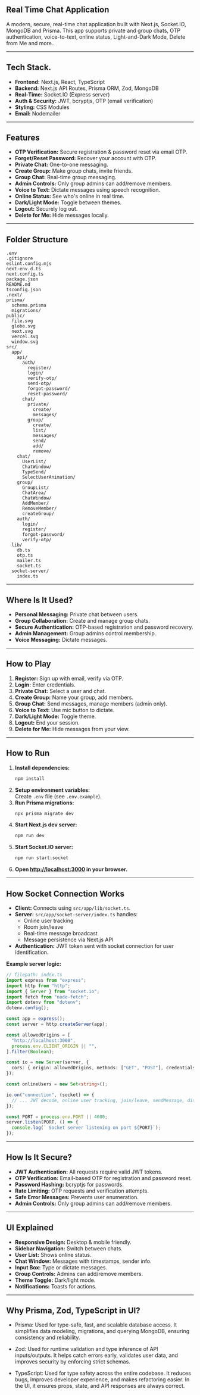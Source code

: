 ##  Real Time Chat Application 

A modern, secure, real-time chat application built with Next.js, Socket.IO, MongoDB and Prisma. This app supports private and group chats, OTP authentication, voice-to-text, online status, Light-and-Dark Mode, Delete from Me and more..

---


##  Tech Stack.

- **Frontend:** Next.js, React, TypeScript
- **Backend:** Next.js API Routes, Prisma ORM, Zod, MongoDB
- **Real-Time:** Socket.IO (Express server)
- **Auth & Security:** JWT, bcryptjs, OTP (email verification)
- **Styling:** CSS Modules
- **Email:** Nodemailer

---

##  Features

- **OTP Verification:** Secure registration & password reset via email OTP.
- **Forget/Reset Password:** Recover your account with OTP.
- **Private Chat:** One-to-one messaging.
- **Create Group:** Make group chats, invite friends.
- **Group Chat:** Real-time group messaging.
- **Admin Controls:** Only group admins can add/remove members.
- **Voice to Text:** Dictate messages using speech recognition.
- **Online Status:** See who's online in real time.
- **Dark/Light Mode:** Toggle between themes.
- **Logout:** Securely log out.
- **Delete for Me:** Hide messages locally.

---

## Folder Structure

```
.env
.gitignore
eslint.config.mjs
next-env.d.ts
next.config.ts
package.json
README.md
tsconfig.json
.next/
prisma/
  schema.prisma
  migrations/
public/
  file.svg
  globe.svg
  next.svg
  vercel.svg
  window.svg
src/
  app/
    api/
      auth/
        register/
        login/
        verify-otp/
        send-otp/
        forgot-password/
        reset-password/
      chat/
        private/
          create/
          messages/
        group/
          create/
          list/
          messages/
          send/
          add/
          remove/
    chat/
      UserList/
      ChatWindow/
      TypeSend/
      SelectUserAnimation/
    group/
      GroupList/
      ChatArea/
      ChatWindow/
      AddMember/
      RemoveMember/
      createGroup/
    auth/
      login/
      register/
      forgot-password/
      verify-otp/
  lib/
    db.ts
    otp.ts
    mailer.ts
    socket.ts
  socket-server/
    index.ts
```

---

##  Where Is It Used?

- **Personal Messaging:** Private chat between users.
- **Group Collaboration:** Create and manage group chats.
- **Secure Authentication:** OTP-based registration and password recovery.
- **Admin Management:** Group admins control membership.
- **Voice Messaging:** Dictate messages.

---

## How to Play

1. **Register:** Sign up with email, verify via OTP.
2. **Login:** Enter credentials.
3. **Private Chat:** Select a user and chat.
4. **Create Group:** Name your group, add members.
5. **Group Chat:** Send messages, manage members (admin only).
6. **Voice to Text:** Use mic button to dictate.
7. **Dark/Light Mode:** Toggle theme.
8. **Logout:** End your session.
9. **Delete for Me:** Hide messages from your view.

---

## How to Run

1. **Install dependencies:**
   ```sh
   npm install
   ```
2. **Setup environment variables:**  
   Create `.env` file (see `.env.example`).
3. **Run Prisma migrations:**
   ```sh
   npx prisma migrate dev
   ```
4. **Start Next.js dev server:**
   ```sh
   npm run dev
   ```
5. **Start Socket.IO server:**
   ```sh
   npm run start:socket
   ```
6. **Open [http://localhost:3000](http://localhost:3000) in your browser.**

---

##  How Socket Connection Works

- **Client:** Connects using `src/app/lib/socket.ts`.
- **Server:** `src/app/socket-server/index.ts` handles:
  - Online user tracking
  - Room join/leave
  - Real-time message broadcast
  - Message persistence via Next.js API
- **Authentication:** JWT token sent with socket connection for user identification.

**Example server logic:**
```ts
// filepath: index.ts
import express from "express";
import http from "http";
import { Server } from "socket.io";
import fetch from "node-fetch";
import dotenv from "dotenv";
dotenv.config();

const app = express();
const server = http.createServer(app);

const allowedOrigins = [
  "http://localhost:3000",
  process.env.CLIENT_ORIGIN || "",
].filter(Boolean);

const io = new Server(server, {
  cors: { origin: allowedOrigins, methods: ["GET", "POST"], credentials: true },
});

const onlineUsers = new Set<string>();

io.on("connection", (socket) => {
  // ... JWT decode, online user tracking, join/leave, sendMessage, disconnect ...
});

const PORT = process.env.PORT || 4000;
server.listen(PORT, () => {
  console.log(` Socket server listening on port ${PORT}`);
});
```

---

##  How Is It Secure?

- **JWT Authentication:** All requests require valid JWT tokens.
- **OTP Verification:** Email-based OTP for registration and password reset.
- **Password Hashing:** bcryptjs for passwords.
- **Rate Limiting:** OTP requests and verification attempts.
- **Safe Error Messages:** Prevents user enumeration.
- **Admin Controls:** Only group admins can add/remove members.

---

## UI Explained

- **Responsive Design:** Desktop & mobile friendly.
- **Sidebar Navigation:** Switch between chats.
- **User List:** Shows online status.
- **Chat Window:** Messages with timestamps, sender info.
- **Input Box:** Type or dictate messages.
- **Group Controls:** Admins can add/remove members.
- **Theme Toggle:** Dark/light mode.
- **Notifications:** Toasts for actions.

---

## Why Prisma, Zod, TypeScript in UI?
- Prisma: Used for type-safe, fast, and scalable database access. It simplifies data modeling, migrations, and querying MongoDB, ensuring consistency and reliability.

- Zod: Used for runtime validation and type inference of API inputs/outputs. It helps catch errors early, validates user data, and improves security by enforcing strict schemas.

- TypeScript: Used for type safety across the entire codebase. It reduces bugs, improves developer experience, and makes refactoring easier. In the UI, it ensures props, state, and API responses are always correct.

